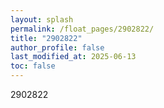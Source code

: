 ```yaml
---
layout: splash
permalink: /float_pages/2902822/
title: "2902822"
author_profile: false
last_modified_at: 2025-06-13
toc: false
---
```

 
2902822
